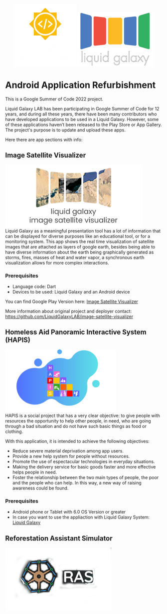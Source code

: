 
<div align="center">
    <img src="./Images/logo3.png" width="200" height="200" alt="css-in-readme">
    <img src="./Images/LGlogo1.png" width="243" height="175" alt="css-in-readme">
</div>

# Android Application Refurbishment
This is a Google Summer of Code 2022 project. 

Liquid Galaxy LAB has been participating in Google Summer of Code for 12 years,
and during all these years, there have been many contributors who have developed applications to be used in a Liquid Galaxy.
However, some of these applications haven’t been released to the Play Store or App Gallery.
The project's purpose is to update and upload these apps.

Here there are app sections with info:

## Image Satellite Visualizer
<div align="left">
    <img src="./Images/image_satellite_visualizer_logo.png" width="439" height="200" alt="css-in-readme">
</div>
Liquid Galaxy as a meaningful presentation tool has a lot of information that can be displayed for diverse purposes like an educational tool, or for a monitoring system. 
This app shows the real time visualization of satellite images that are attached as layers of google earth, besides being able to have diverse information about the earth being graphically generated as storms, fires, masses of heat and water vapor, a synchronous earth visualization  allows for more complex interactions.

### Prerequisites
- Language code: Dart
- Devices to be used: Liquid Galaxy and an Android device

You can find Google Play Version here: [Image Satellite Visualizer](https://github.com/Alexevers/Alejandro-Android-Application-Refurbishment/tree/main/Image-Satellite-Visualizer-app)

More information about original project and deployer contact: https://github.com/LiquidGalaxyLAB/image-satellite-visualizer 

## Homeless Aid Panoramic Interactive System (HAPIS)
<div align="left">
    <img src="./Images/logo HAPIS.png" width="356" height="200" alt="css-in-readme">
</div>
HAPIS is a social project that has a very clear objective: to give people with resources the opportunity to help other people, in need, who are going through a bad situation and do not have such basic things as food or clothing.

With this application, it is intended to achieve the following objectives:

- Reduce severe material deprivation among app users.
- Provide a new help system for people without resources.
- Promote the use of espectacular technologies in everyday situations.
- Making the delivery service for basic goods faster and more effective helps people in need.
- Foster the relationship between the two main types of people, the poor and the people who can help. In this way, a new way of raising awareness could be found.

### Prerequisites
- Android phone or Tablet with 6.0 OS Version or greater
- In case you want to use the appliaction with Liquid Galaxy System:  [Liquid Galaxy](https://github.com/LiquidGalaxyLAB/liquid-galaxy)

## Reforestation Assistant Simulator
<div align="left">
    <img src="./Images/RAS logo.png"  alt="css-in-readme">
</div>

